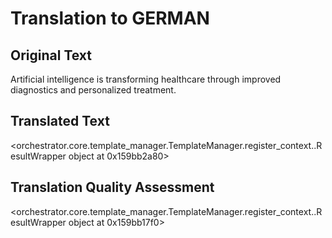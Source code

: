 # Translation to GERMAN

## Original Text
Artificial intelligence is transforming healthcare through improved diagnostics and personalized treatment.

## Translated Text
<orchestrator.core.template_manager.TemplateManager.register_context.<locals>.ResultWrapper object at 0x159bb2a80>

## Translation Quality Assessment
<orchestrator.core.template_manager.TemplateManager.register_context.<locals>.ResultWrapper object at 0x159bb17f0>